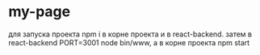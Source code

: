 # my-page

для запуска проекта npm i в корне проекта и в react-backend.
затем в react-backend PORT=3001 node bin/www,
а в корне проекта npm start
